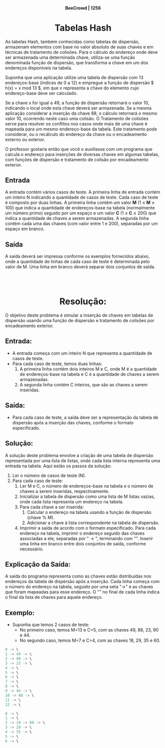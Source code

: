 <center> 

#### BeeCrowd | 1256 ####

# Tabelas Hash #
</center>

As tabelas Hash, também conhecidas como tabelas de dispersão, armazenam elementos com base no valor absoluto de suas chaves e em técnicas de tratamento de colisões. Para o cálculo do endereço onde deve ser armazenada uma determinada chave, utiliza-se uma função denominada função de dispersão, que transforma a chave em um dos endereços disponíveis na tabela.

Suponha que uma aplicação utilize uma tabela de dispersão com 13 endereços-base (índices de 0 a 12) e empregue a função de dispersão $ h(x) = x mod 13 $, em que x representa a chave do elemento cujo endereço-base deve ser calculado.

Se a chave x for igual a 49, a função de dispersão retornará o valor 10, indicando o local onde esta chave deverá ser armazenada. Se a mesma aplicação considerar a inserção da chave 88, o cálculo retornará o mesmo valor 10, ocorrendo neste caso uma colisão. O Tratamento de colisões serve para resolver os conflitos nos casos onde mais de uma chave é mapeada para um mesmo endereço-base da tabela. Este tratamento pode considerar, ou o recálculo do endereço da chave ou o encadeamento externo ou exterior.

O professor gostaria então que você o auxiliasse com um programa que calcula o endereço para inserções de diversas chaves em algumas tabelas, com funções de dispersão e tratamento de colisão por encadeamento exterior.

## Entrada
A entrada contém vários casos de teste. A primeira linha de entrada contém um inteiro N indicando a quantidade de casos de teste. Cada caso de teste é composto por duas linhas. A primeira linha contém um valor **M** (1 ≤ **M** ≤ 100) que indica a quantidade de endereços-base na tabela (normalmente um número primo) seguido por um espaço e um valor **C** (1 ≤ **C** ≤ 200) que indica a quantidade de chaves a serem armazenadas. A segunda linha contém cada uma das chaves (com valor entre 1 e 200), separadas por um espaço em branco. 

## Saída
A saída deverá ser impressa conforme os exemplos fornecidos abaixo, onde a quantidade de linhas de cada caso de teste é determinada pelo valor de M. Uma linha em branco deverá separar dois conjuntos de saída.

<br>
<br>
<center> 

# Resolução:
</center>


O objetivo deste problema é simular a inserção de chaves em tabelas de dispersão usando uma função de dispersão e tratamento de colisões por encadeamento exterior.


## Entrada: 
- A entrada começa com um inteiro N que representa a quantidade de casos de teste.
- Para cada caso de teste, temos duas linhas:
    1. A primeira linha contém dois inteiros M e C, onde M é a quantidade de endereços-base na tabela e C é a quantidade de chaves a serem armazenadas.
    1. A segunda linha contém C inteiros, que são as chaves a serem inseridas.

## Saída:
- Para cada caso de teste, a saída deve ser a representação da tabela de dispersão após a inserção das chaves, conforme o formato especificado.

## Solução: 
A solução deste problema envolve a criação de uma tabela de dispersão representada por uma lista de listas, onde cada lista interna representa uma entrada na tabela. Aqui estão os passos da solução:

1. Ler o número de casos de teste (N).
1. Para cada caso de teste: 
    1. Ler M e C, o número de endereços-base na tabela e o número de chaves a serem inseridas, respectivamente.
    1. Inicializar a tabela de dispersão como uma lista de M listas vazias, onde cada lista representa um endereço na tabela.
    1. Para cada chave a ser inserida:
        1. Calcular o endereço na tabela usando a função de dispersão (chave % M).
        1. Adicionar a chave à lista correspondente na tabela de dispersão.
    1. Imprimir a saída de acordo com o formato especificado. Para cada endereço na tabela, imprimir o endereço seguido das chaves associadas a ele, separadas por " -> ", terminando com "". Inserir uma linha em branco entre dois conjuntos de saída, conforme necessário.

## Explicação da Saída: 
A saída do programa representa como as chaves estão distribuídas nos endereços da tabela de dispersão após a inserção. Cada linha começa com o número do endereço na tabela, seguido por uma seta "->" e as chaves que foram mapeadas para esse endereço. O "" no final de cada linha indica o final da lista de chaves para aquele endereço.

## Exemplo: 
- Suponha que temos 2 casos de teste:
    - No primeiro caso, temos M=13 e C=5, com as chaves 49, 88, 23, 90 e 44.
    - No segundo caso, temos M=7 e C=4, com as chaves 18, 29, 35 e 60.

```java
0 -> \
1 -> 49 -> \
2 -> 90 -> \
3 -> 23 -> \
4 -> \
5 -> \
6 -> \
7 -> \
8 -> \
9 -> 44 -> \
10 -> 88 -> \
11 -> \
12 -> \
```
```java
0 -> \
1 -> \
2 -> 18 -> 60 -> \
3 -> 29 -> \
4 -> 35 -> \
5 -> \
6 -> \
```
